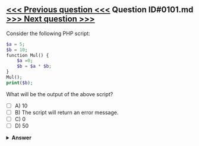 [<<< Previous question <<<](0100.md)   Question ID#0101.md   [>>> Next question >>>](0102.md)
---

Consider the following PHP script:
```php
$a = 5;
$b = 10;
function Mul() {
    $a =0;
    $b = $a * $b;
}
Mul();
print($b);
```
What will be the output of the above script?

- [ ] A) 10
- [ ] B) The script will return an error message.
- [ ] C) 0
- [ ] D) 50

<details><summary><b>Answer</b></summary>
<p>
  Answer: <strong>A</strong>
</p>
</details>
